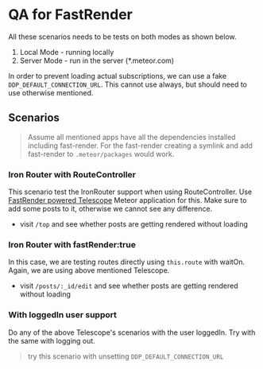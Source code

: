 QA for FastRender
=================

All these scenarios needs to be tests on both modes as shown below.

1. Local Mode - running locally
2. Server Mode - run in the server (*.meteor.com)

In order to prevent loading actual subscriptions, we can use a fake `DDP_DEFAULT_CONNECTION_URL`. This cannot use always, but should need to use otherwise mentioned.

## Scenarios

> Assume all mentioned apps have all the dependencies installed including fast-render. For the fast-render creating a symlink and add fast-render to `.meteor/packages` would work.

### Iron Router with RouteController

This scenario test the IronRouter support when using RouteController. Use [FastRender powered Telescope](https://github.com/arunoda/fast-render-telescope) Meteor application for this. Make sure to add some posts to it, otherwise we cannot see any difference.

* visit `/top` and see whether posts are getting rendered without loading

### Iron Router with fastRender:true

In this case, we are testing routes directly using `this.route` with waitOn. Again, we are using above mentioned Telescope.

* visit `/posts/:_id/edit` and see whether posts are getting rendered without loading 

### With loggedIn user support

Do any of the above Telescope's scenarios with the user loggedIn. Try with the same with logging out.

> try this scenario with unsetting `DDP_DEFAULT_CONNECTION_URL`

